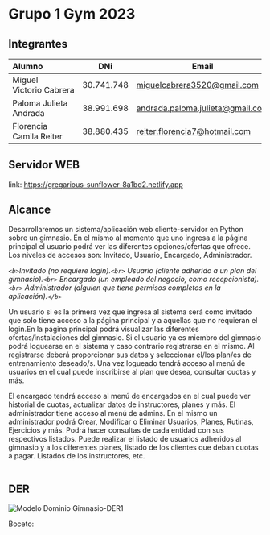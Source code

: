 # Grupo 1 Gym 2023

## Integrantes

| Alumno                  |    DNi     | Email                            |
| :---------------------- | :--------: | -------------------------------- |
| Miguel Victorio Cabrera | 30.741.748 | miguelcabrera3520@gmail.com      |
| Paloma Julieta Andrada  | 38.991.698 | andrada.paloma.julieta@gmail.com |
| Florencia Camila Reiter | 38.880.435 | reiter.florencia7@hotmail.com    |

## Servidor WEB

link: https://gregarious-sunflower-8a1bd2.netlify.app

## Alcance

Desarrollaremos un sistema/aplicación web cliente-servidor en Python sobre un gimnasio. En el mismo al momento que uno ingresa a la página principal el usuario podrá ver las diferentes opciones/ofertas que ofrece. Los niveles de accesos son: Invitado, Usuario, Encargado, Administrador.

_`<b>`Invitado (no requiere login).`<br>`
Usuario (cliente adherido a un plan del gimnasio).`<br>`
Encargado (un empleado del negocio, como recepcionista).`<br>`
Administrador (alguien que tiene permisos completos en la aplicación).`</b>`_

Un usuario si es la primera vez que ingresa al sistema será como invitado que solo tiene acceso a la página principal y a aquellas que no requieran el login.En la página principal podrá visualizar las diferentes ofertas/instalaciones del gimnasio. Si el usuario ya es miembro del gimnasio podrá loguearse en el sistema y caso contrario registrarse en el mismo. Al registrarse deberá proporcionar sus datos y seleccionar el/los plan/es de entrenamiento deseado/s. Una vez logueado tendrá acceso al menú de usuarios en el cual puede inscribirse al plan que desea, consultar cuotas y más.

El encargado tendrá acceso al menú de encargados en el cual puede ver historial de cuotas, actualizar datos de instructores, planes y más. El administrador tiene acceso al menú de admins. En el mismo un administrador podrá Crear, Modificar o Eliminar Usuarios, Planes, Rutinas, Ejercicios y más. Podrá hacer consultas de cada entidad con sus respectivos listados. Puede realizar el listado de usuarios adheridos al gimnasio y a los diferentes planes, listado de los clientes que deban cuotas a pagar. Listados de los instructores, etc.

|     |     |     |
| :-- | --: | :-- |

## DER

![Modelo Dominio Gimnasio-DER1](https://user-images.githubusercontent.com/65139347/201540744-be58d700-904e-4707-a4e9-f7a5b3c4dc45.png)

Boceto:

